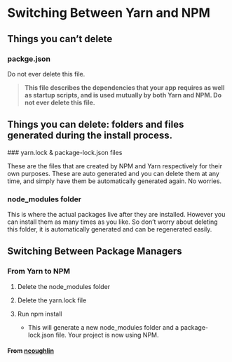 # Switching Between Yarn and NPM

## Things you can’t delete

### packge.json

Do not ever delete this file.

> **This file describes the dependencies that your app requires as well as startup scripts, and is used mutually by both Yarn and NPM. Do not ever delete this file.**

## Things you can delete: folders and files generated during the install process.

### yarn.lock & package-lock.json files

These are the files that are created by NPM and Yarn respectively for their own purposes. These are auto generated and you can delete them at any time, and simply have them be automatically generated again. No worries.

### node_modules folder

This is where the actual packages live after they are installed. However you can install them as many times as you like. So don’t worry about deleting this folder, it is automatically generated and can be regenerated easily.

## Switching Between Package Managers

### From Yarn to NPM

1. Delete the node_modules folder

2. Delete the yarn.lock file

3. Run npm install

    - This will generate a new node_modules folder and a package-lock.json file. Your project is now using NPM.

#### From [ncoughlin](https://ncoughlin.com/posts/switching-yarn-npm/)